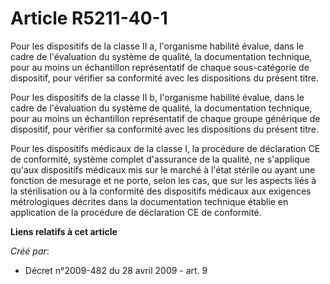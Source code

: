 # Article R5211-40-1

Pour les dispositifs de la classe II a, l'organisme habilité évalue, dans le cadre de l'évaluation du système de qualité, la
documentation technique, pour au moins un échantillon représentatif de chaque sous-catégorie de dispositif, pour vérifier sa
conformité avec les dispositions du présent titre. 

Pour les dispositifs de la classe II b, l'organisme habilité évalue, dans le cadre de l'évaluation du système de qualité, la
documentation technique, pour au moins un échantillon représentatif de chaque groupe générique de dispositif, pour vérifier
sa conformité avec les dispositions du présent titre. 

Pour les dispositifs médicaux de la classe I, la procédure de déclaration CE de conformité, système complet d'assurance de la
qualité, ne s'applique qu'aux dispositifs médicaux mis sur le marché à l'état stérile ou ayant une fonction de mesurage et ne
porte, selon les cas, que sur les aspects liés à la stérilisation ou à la conformité des dispositifs médicaux aux exigences
métrologiques décrites dans la documentation technique établie en application de la procédure de déclaration CE de
conformité.

**Liens relatifs à cet article**

_Créé par_:

  - Décret n°2009-482 du 28 avril 2009 - art. 9
